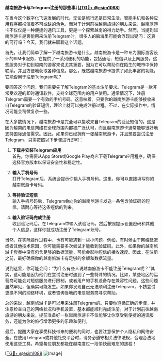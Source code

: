 **越南旅游卡与Telegram注册的那些事儿[[TG💪+ @esim1088](https://t.me/s/esim1088)]**

在当今这个数字化飞速发展的时代，无论是旅行还是日常生活，智能手机和各种应用程序都扮演着不可或缺的角色。而对于计划前往越南旅游的朋友来说，越南旅游卡不仅仅是一种便捷的通讯工具，更是一个探索越南的得力助手。然而，当提到越南旅游卡是否能用来注册Telegram时，很多人的脑海里可能会浮现出疑问：这真的可行吗？今天，我们就来聊聊这个话题。

首先，让我们简单了解一下越南旅游卡是什么。越南旅游卡是一种专为国际游客设计的SIM卡服务，它提供了一系列便利的功能，包括通话、短信以及上网服务。这些服务对于初到越南的游客来说尤其重要，因为它可以帮助你在陌生的城市中保持联系，并且方便地获取各种信息。那么，既然越南旅游卡提供了如此丰富的功能，它能否用于注册Telegram呢？

要回答这个问题，我们需要先了解Telegram的基本注册要求。Telegram是一款非常受欢迎的即时通讯软件，支持全球范围内的用户使用。通常情况下，注册Telegram需要一个有效的手机号码。这意味着，只要你的越南旅游卡能够接收来自Telegram的验证短信，理论上就可以完成注册过程。不过，在实际操作中，情况可能会稍微复杂一些。

在大多数情况下，越南旅游卡是完全可以接收来自Telegram的验证短信的。这是因为越南的电信网络在全球范围内都被广泛认可，而且越南旅游卡通常能够很好地支持国际通信需求。因此，如果你已经拥有一张越南旅游卡，并且想要尝试注册Telegram，只需按照以下步骤进行即可：

1. **下载并安装Telegram应用**  
   首先，你需要从App Store或Google Play商店下载Telegram应用程序。确保选择官方版本以保证安全性和稳定性。

2. **输入手机号码**  
   打开Telegram后，系统会提示你输入手机号码。这里，你可以直接填写你的越南旅游卡号码。

3. **等待验证短信**  
   输入手机号码后，Telegram会向你的越南旅游卡发送一条包含验证码的短信。请耐心等待这条短信的到来。

4. **输入验证码完成注册**  
   收到验证码后，在Telegram中输入该验证码，然后按照提示设置密码和其他个人信息，这样你就成功注册了Telegram账号。

当然，在实际操作过程中，也有可能遇到一些小问题。例如，有时候由于网络延迟或者其他技术原因，你可能需要多次尝试才能收到验证码。此外，如果你的越南旅游卡套餐中没有包含足够的数据流量，可能会影响短信的接收速度。因此，在注册之前，最好确保你的越南旅游卡有足够的余额和数据流量。

说到这里，你可能会问：“为什么有些人说越南旅游卡不能注册Telegram呢？”其实，这可能是因为他们在尝试注册时遇到了一些特殊的情况。比如，某些地区的运营商可能会对短信服务进行限制，或者用户的手机设备存在兼容性问题。这些问题虽然罕见，但确实可能发生。如果你发现自己无法顺利注册Telegram，不妨尝试更换不同的网络环境，或者咨询当地的电信服务商寻求帮助。

总的来说，越南旅游卡是可以用来注册Telegram的。只要你遵循正确的步骤，并注意检查自己的网络状况和手机设置，基本都能顺利完成注册。对于计划前往越南旅游的朋友来说，提前准备好一张越南旅游卡不仅能够让你享受到便捷的通讯服务，还能为你的旅行增添更多的乐趣和便利。

最后，提醒大家在享受科技带来的便利的同时，也要注意保护个人隐私和网络安全。在使用Telegram或其他社交平台时，请务必遵守相关法律法规，合理合法地使用这些工具。希望每位朋友都能在越南度过一段愉快而难忘的旅程！

[[TG💪+ @esim1088](https://t.me/s/esim1088) ![Image](https://i.postimg.cc/4NQfJmqS/Snipaste-2025-05-13-00-14-12.png)]